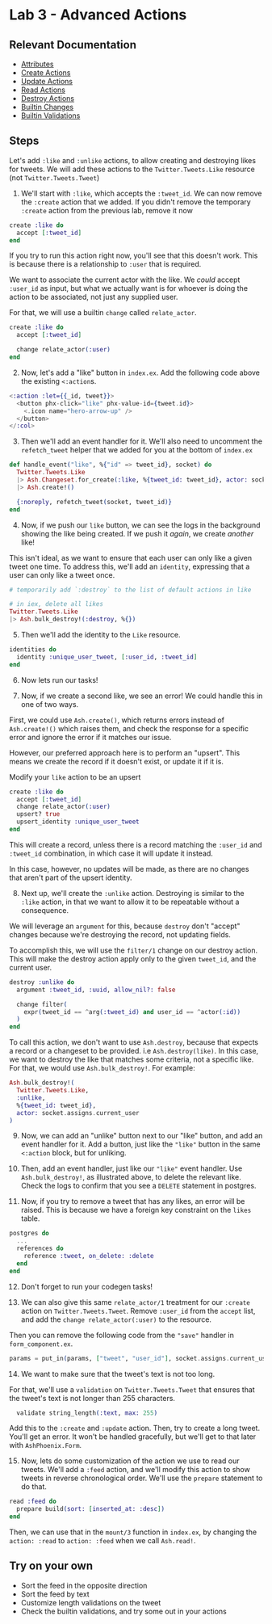 # Lab 3 - Advanced Actions

## Relevant Documentation

- [Attributes](https://hexdocs.pm/ash/3.0.0-rc.21/attributes.html)
- [Create Actions](https://hexdocs.pm/ash/3.0.0-rc.21/create-actions.html)
- [Update Actions](https://hexdocs.pm/ash/3.0.0-rc.21/update-actions.html)
- [Read Actions](https://hexdocs.pm/ash/3.0.0-rc.21/read-actions.html)
- [Destroy Actions](https://hexdocs.pm/ash/3.0.0-rc.21/destroy-actions.html)
- [Builtin Changes](https://hexdocs.pm/ash/3.0.0-rc.21/Ash.Resource.Change.Builtins.html)
- [Builtin Validations](https://hexdocs.pm/ash/3.0.0-rc.21/Ash.Resource.Validation.Builtins.html)

## Steps

Let's add `:like` and `:unlike` actions, to allow creating and destroying likes for tweets. We will add these actions to the `Twitter.Tweets.Like` resource (not `Twitter.Tweets.Tweet`)

1. We'll start with `:like`, which accepts the `:tweet_id`. We can now remove the `:create` action that we added. If you didn't remove the temporary `:create` action from the previous lab, remove it now

```elixir
create :like do
  accept [:tweet_id]
end
```

If you try to run this action right now, you'll see that this doesn't work. This is because there is a relationship to `:user` that is required.

We want to associate the current actor with the like. We *could* accept `:user_id` as input, but what we actually want is for whoever is doing the action to be associated, not just any supplied user.

For that, we will use a builtin `change` called `relate_actor`.

```elixir
create :like do
  accept [:tweet_id]

  change relate_actor(:user)
end
```

2. Now, let's add a "like" button in `index.ex`. Add the following code above the existing `<:action`s.

```elixir
<:action :let={{_id, tweet}}>
  <button phx-click="like" phx-value-id={tweet.id}>
    <.icon name="hero-arrow-up" />
  </button>
</:col>
```

3. Then we'll add an event handler for it. We'll also need to uncomment the `refetch_tweet` helper that we added for you at the bottom of `index.ex`

```elixir
def handle_event("like", %{"id" => tweet_id}, socket) do
  Twitter.Tweets.Like
  |> Ash.Changeset.for_create(:like, %{tweet_id: tweet_id}, actor: socket.assigns.current_user)
  |> Ash.create!()

  {:noreply, refetch_tweet(socket, tweet_id)}
end
```

4. Now, if we push our `like` button, we can see the logs in the background showing the like being created. If we push it *again*, we create *another* like!

This isn't ideal, as we want to ensure that each user can only like a given tweet one time. To address this, we'll add an `identity`, expressing that a user can only like a tweet once.

```elixir
# temporarily add `:destroy` to the list of default actions in like

# in iex, delete all likes
Twitter.Tweets.Like
|> Ash.bulk_destroy!(:destroy, %{})
```

5. Then we'll add the identity to the `Like` resource.

```elixir
identities do
  identity :unique_user_tweet, [:user_id, :tweet_id]
end
```

6. Now lets run our tasks!

7. Now, if we create a second like, we see an error! We could handle this in one of two ways.

First, we could use `Ash.create()`, which returns errors instead of `Ash.create!()` which raises them, and check the response for a specific error and ignore the error if it matches our issue.

However, our preferred approach here is to perform an "upsert". This means we create the record if it doesn't exist, or update it if it is.

Modify your `like` action to be an upsert

```elixir
create :like do
  accept [:tweet_id]
  change relate_actor(:user)
  upsert? true
  upsert_identity :unique_user_tweet
end
```

This will create a record, unless there is a record matching the `:user_id` and `:tweet_id` combination, in which case it will update it instead.

In this case, however, no updates will be made, as there are no changes that aren't part of the upsert identity.

8. Next up, we'll create the `:unlike` action. Destroying is similar to the `:like` action, in that we want to allow it to be repeatable without a consequence.

We will leverage an `argument` for this, because `destroy` don't "accept" changes because we're destroying the record, not updating fields.

To accomplish this, we will use the `filter/1` change on our destroy action. This will make the destroy action apply only to the given `tweet_id`, and the current user.

```elixir
destroy :unlike do
  argument :tweet_id, :uuid, allow_nil?: false

  change filter(
    expr(tweet_id == ^arg(:tweet_id) and user_id == ^actor(:id))
  )
end
```

To call this action, we don't want to use `Ash.destroy`, because that expects a record or a changeset to be provided. i.e `Ash.destroy(like)`. In this case, we want to destroy the like that matches some criteria, not a specific like. For that, we would use `Ash.bulk_destroy!`. For example:

```elixir
Ash.bulk_destroy!(
  Twitter.Tweets.Like,
  :unlike,
  %{tweet_id: tweet_id},
  actor: socket.assigns.current_user
)
```

9. Now, we can add an "unlike" button next to our "like" button, and add an event handler for it. Add a button, just like the `"like"` button in the same `<:action` block, but for unliking.

10. Then, add an event handler, just like our `"like"` event handler. Use `Ash.bulk_destroy!`, as illustrated above, to delete the relevant like. Check the logs to confirm that you see a `DELETE` statement in postgres.

11. Now, if you try to remove a tweet that has any likes, an error will be raised. This is because we have a foreign key constraint on the `likes` table.

```elixir
postgres do
  ...
  references do
    reference :tweet, on_delete: :delete
  end
end
```

12. Don't forget to run your codegen tasks!

13. We can also give this same `relate_actor/1` treatment for our `:create` action on `Twitter.Tweets.Tweet`. Remove `:user_id` from the `accept` list, and add the `change relate_actor(:user)` to the resource.

Then you can remove the following code from the `"save"` handler in `form_component.ex`.

```elixir
params = put_in(params, ["tweet", "user_id"], socket.assigns.current_user.id)
```

14. We want to make sure that the tweet's text is not too long.

For that, we'll use a `validation` on `Twitter.Tweets.Tweet` that ensures that the tweet's text is not longer than 255 characters.

```elixir
  validate string_length(:text, max: 255)
```

Add this to the `:create` and `:update` action. Then, try to create a long tweet. You'll get an error. It won't be handled gracefully, but we'll get to that later with `AshPhoenix.Form`.

15. Now, lets do some customization of the action we use to read our tweets. We'll add a `:feed` action, and we'll modify this action to show tweets in reverse chronological order. We'll use the `prepare` statement to do that.

```elixir
read :feed do
  prepare build(sort: [inserted_at: :desc])
end
```

Then, we can use that in the `mount/3` function in `index.ex`, by changing the `action: :read` to `action: :feed` when we call `Ash.read!`.

## Try on your own

- Sort the feed in the opposite direction
- Sort the feed by text
- Customize length validations on the tweet
- Check the builtin validations, and try some out in your actions
